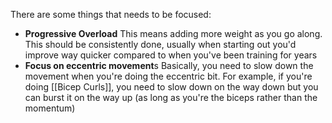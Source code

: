 There are some things that needs to be focused:

- **Progressive Overload**
	This means adding more weight as you go along. This should be consistently done, usually when starting out you'd improve way quicker compared to when you've been training for years
- **Focus on eccentric movement**s
	Basically, you need to slow down the movement when you're doing the eccentric bit. For example, if you're doing [[Bicep Curls]], you need to slow down on the way down but you can burst it on the way up (as long as you're the biceps rather than the momentum)
